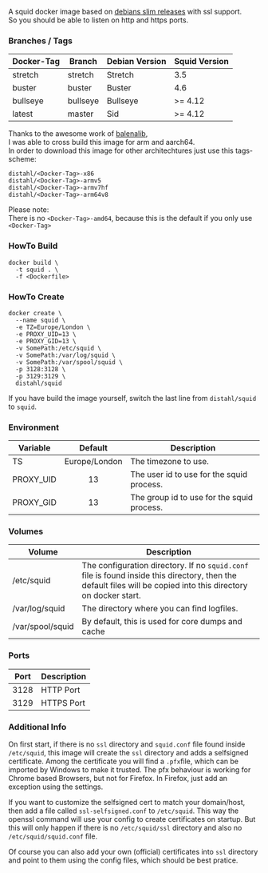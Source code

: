 A squid docker image based on [debians slim releases](https://hub.docker.com/_/debian) with ssl support.  
So you should be able to listen on http and https ports.

### Branches / Tags
| Docker-Tag   | Branch          | Debian Version  | Squid Version    |
| ------------ | --------------- | --------------- | ---------------- |
| stretch      | stretch         | Stretch         | 3.5              |
| buster       | buster          | Buster          | 4.6              |
| bullseye     | bullseye        | Bullseye        | >= 4.12          |
| latest       | master          | Sid             | >= 4.12          |

Thanks to the awesome work of [balenalib](https://hub.docker.com/u/balenalib),  
I was able to cross build this image for arm and aarch64.  
In order to download this image for other architechtures just use this tags-scheme:  
```
distahl/<Docker-Tag>-x86
distahl/<Docker-Tag>-armv5
distahl/<Docker-Tag>-armv7hf
distahl/<Docker-Tag>-arm64v8
```

Please note:  
There is no `<Docker-Tag>-amd64`, because this is the default if you only use `<Docker-Tag>`  

### HowTo Build
```
docker build \
  -t squid . \
  -f <Dockerfile>
```

### HowTo Create
```
docker create \
  --name squid \
  -e TZ=Europe/London \
  -e PROXY_UID=13 \
  -e PROXY_GID=13 \
  -v SomePath:/etc/squid \
  -v SomePath:/var/log/squid \
  -v SomePath:/var/spool/squid \
  -p 3128:3128 \
  -p 3129:3129 \
  distahl/squid
```

If you have build the image yourself, switch the last line from `distahl/squid` to `squid`.

### Environment
| Variable      | Default       | Description                                |
| ------------- |:-------------:| ------------------------------------------ |
| TS            | Europe/London | The timezone to use.                       |
| PROXY_UID     | 13            | The user id to use for the squid process.  |
| PROXY_GID     | 13            | The group id to use for the squid process. |

### Volumes
| Volume        | Description                                |
| ------------- |------------------------------------------|
| /etc/squid            | The configuration directory. If no `squid.conf` file is found inside this directory, then the default files will be copied into this directory on docker start.|
| /var/log/squid     | The directory where you can find logfiles.  |
| /var/spool/squid     | By default, this is used for core dumps and cache |

### Ports
| Port     | Description   |
| ---------| ------------- |
| 3128     | HTTP Port     |
| 3129     | HTTPS Port    |

### Additional Info
On first start, if there is no `ssl` directory and `squid.conf` file found inside `/etc/squid`, this image will create the `ssl` directory and adds a selfsigned certificate. Among the certificate you will find a `.pfx`file, which can be imported by Windows to make it trusted. The pfx behaviour is working for Chrome based Browsers, but not for Firefox. In Firefox, just add an exception using the settings.  

If you want to customize the selfsigned cert to match your domain/host, then add a file called `ssl-selfsigned.conf` to `/etc/squid`. This way the openssl command will use your config to create certificates on startup. But this will only happen if there is no `/etc/squid/ssl` directory and also no `/etc/squid/squid.conf` file.

Of course you can also add your own (official) certificates into `ssl` directory and point to them using the config files, which should be best pratice.
